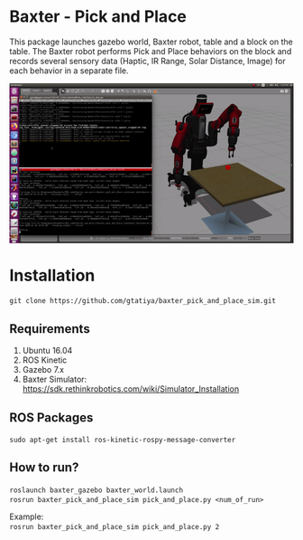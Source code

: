 # Baxter - Pick and Place

This package launches gazebo world, Baxter robot, table and a block on the table.
The Baxter robot performs Pick and Place behaviors on the block and records several sensory data (Haptic, IR Range, Solar Distance, Image) for each behavior in a separate file.

<img src="pics/Baxter_pick_and_place.gif" align="middle">

# Installation

`git clone https://github.com/gtatiya/baxter_pick_and_place_sim.git`

## Requirements

1. Ubuntu 16.04
2. ROS Kinetic
3. Gazebo 7.x
4. Baxter Simulator: https://sdk.rethinkrobotics.com/wiki/Simulator_Installation

## ROS Packages

`sudo apt-get install ros-kinetic-rospy-message-converter`

## How to run?

`roslaunch baxter_gazebo baxter_world.launch` <br>
`rosrun baxter_pick_and_place_sim pick_and_place.py <num_of_run>` <br>

Example: <br>
`rosrun baxter_pick_and_place_sim pick_and_place.py 2`
